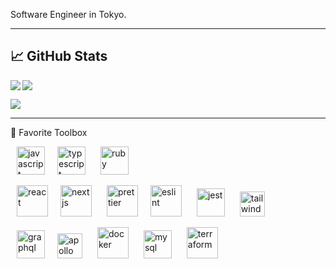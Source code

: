 Software Engineer in Tokyo.

--------

## &#x1f4c8; GitHub Stats

<a href='https://github.com/anuraghazra/github-readme-stats'>
  <img align='left' src='https://github-readme-stats.vercel.app/api?username=ryichk&theme=tokyonight' />
</a>

![](https://github-profile-summary-cards.vercel.app/api/cards/most-commit-language?username=ryichk&theme=nord_dark)

![](https://github-profile-summary-cards.vercel.app/api/cards/profile-details?username=ryichk&theme=nord_dark)

--------

🧰 Favorite Toolbox

<img src='https://cdn.worldvectorlogo.com/logos/logo-javascript.svg' alt='javascript' height='45' hspace='10' /><img src='https://cdn.worldvectorlogo.com/logos/typescript.svg' alt='typescript' height='45' hspace='10' />
<img src='https://cdn.worldvectorlogo.com/logos/ruby.svg' alt='ruby' height='45' hspace='10' />

<img src='https://cdn.worldvectorlogo.com/logos/react-2.svg' alt='react' width='50' height='50' hspace='10' /><img src='https://cdn.worldvectorlogo.com/logos/next-js.svg' alt='nextjs' width='50' height='50' hspace='10' />
<img src='https://cdn.worldvectorlogo.com/logos/prettier-2.svg' alt='prettier' width='50' height='50' hspace='10' /><img src='https://cdn.worldvectorlogo.com/logos/eslint-1.svg' alt='eslint' width='50' height='50' hspace='10' />
<img src='https://seeklogo.com/images/J/jest-logo-F9901EBBF7-seeklogo.com.png' alt='jest' height='45' hspace='10' />
<img src='https://cdn.worldvectorlogo.com/logos/tailwind-css-2.svg' alt='tailwindcss' height='40' hspace='10' />

<img src='https://cdn.worldvectorlogo.com/logos/graphql-logo-2.svg' alt='graphql' height='45' hspace='10' /><img src='https://cdn.worldvectorlogo.com/logos/apollo-graphql-1.svg' alt='apollo' height='40' hspace='10' />
<img src='https://cdn.worldvectorlogo.com/logos/docker.svg' alt='docker' width='50' height='50' hspace='10' />
<img src='https://cdn.worldvectorlogo.com/logos/mysql-6.svg' alt='mysql' height='45' hspace='10' />
<img src='https://cdn.worldvectorlogo.com/logos/terraform-enterprise.svg' alt='terraform' height='50' hspace='10' />

<!--
**ryichk/ryichk** is a ✨ _special_ ✨ repository because its `README.md` (this file) appears on your GitHub profile.

Here are some ideas to get you started:

- 🔭 I’m currently working on ...
- 🌱 I’m currently learning ...
- 👯 I’m looking to collaborate on ...
- 🤔 I’m looking for help with ...
- 💬 Ask me about ...
- 📫 How to reach me: ...
- 😄 Pronouns: ...
- ⚡ Fun fact: ...
-->

